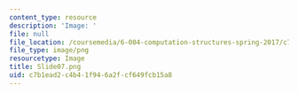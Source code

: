 ```yaml
---
content_type: resource
description: 'Image: '
file: null
file_location: /coursemedia/6-004-computation-structures-spring-2017/c7b1ead2c4b41f946a2fcf649fcb15a8_Slide07.png
file_type: image/png
resourcetype: Image
title: Slide07.png
uid: c7b1ead2-c4b4-1f94-6a2f-cf649fcb15a8
---
```

